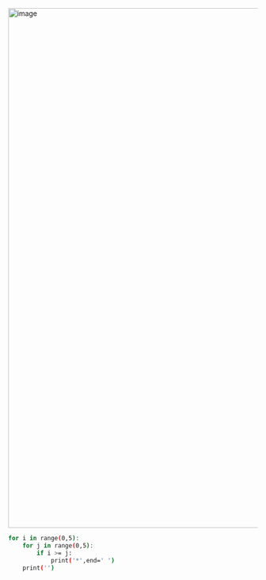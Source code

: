 <img width="1048" alt="image" src="https://github.com/user-attachments/assets/bea03731-3f0a-48e0-b548-256df0358962" />

```sh
for i in range(0,5):
    for j in range(0,5):
        if i >= j:
            print('*',end=' ')
    print('')
```
